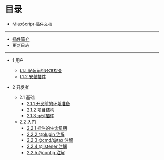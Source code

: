 # 目录

* MiaoScript 插件文档

---

* [插件简介](README.md)
* [更新日志](CHANGELOG.md)

---

* 1 用户
    * [1.1.1 安装前的环境检查](1-user/1.1-check-env.md)
    * [1.1.2 安装插件](1-user/1.2-install-plugin.md)

* 2 开发者
    * 2.1 基础
        * [2.1.1 开发前的环境准备](2-develop/1.1-check-env.md)
        * [2.1.2 项目结构](2-develop/1.2-project-structure.md)
        * [2.1.3 示例插件](2-develop/1.3-example.md)
    * 2.2 入门
        * [2.2.1 插件的生命周期](2-develop/2.1-plugin-lifecycle.md)
        * [2.2.2 @plugin 注解](2-develop/2.2-plugin-decorators.md)
        * [2.2.3 @cmd/@tab 注解](2-develop/2.3-cmd-tab-decorators.md)
        * [2.2.4 @listener 注解](2-develop/2.4-listener-decorators.md)
        * [2.2.5 @config 注解](2-develop/2.5-config-decorators.md)
